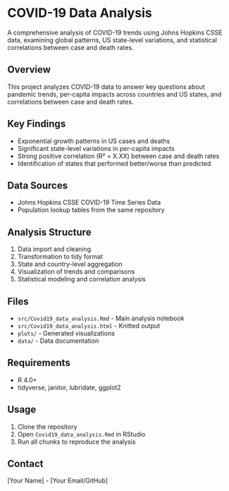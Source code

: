 # COVID-19 Data Analysis

A comprehensive analysis of COVID-19 trends using Johns Hopkins CSSE data, examining global patterns, US state-level variations, and statistical correlations between case and death rates.

## Overview
This project analyzes COVID-19 data to answer key questions about pandemic trends, per-capita impacts across countries and US states, and correlations between case and death rates.

## Key Findings
- Exponential growth patterns in US cases and deaths
- Significant state-level variations in per-capita impacts
- Strong positive correlation (R² = X.XX) between case and death rates
- Identification of states that performed better/worse than predicted

## Data Sources
- Johns Hopkins CSSE COVID-19 Time Series Data
- Population lookup tables from the same repository

## Analysis Structure
1. Data import and cleaning
2. Transformation to tidy format
3. State and country-level aggregation
4. Visualization of trends and comparisons
5. Statistical modeling and correlation analysis

## Files
- `src/Covid19_data_analysis.Rmd` - Main analysis notebook
- `src/Covid19_data_analysis.html` - Knitted output
- `plots/` - Generated visualizations
- `data/` - Data documentation

## Requirements
- R 4.0+
- tidyverse, janitor, lubridate, ggplot2

## Usage
1. Clone the repository
2. Open `Covid19_data_analysis.Rmd` in RStudio
3. Run all chunks to reproduce the analysis

## Contact
[Your Name] - [Your Email/GitHub]
